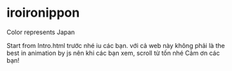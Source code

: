 # iroironippon
Color represents Japan

Start from Intro.html trước nhé iu các bạn. 
với cả web này không phải là the best in animation by js
nên khi các bạn xem, scroll từ tốn nhé
Cảm ơn các bạn!
